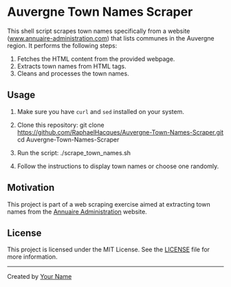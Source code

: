 # Auvergne Town Names Scraper

This shell script scrapes town names specifically from a website (www.annuaire-administration.com) that lists communes in the Auvergne region. It performs the following steps:

1. Fetches the HTML content from the provided webpage.
2. Extracts town names from HTML tags.
3. Cleans and processes the town names.

## Usage

1. Make sure you have `curl` and `sed` installed on your system.

2. Clone this repository:
git clone https://github.com/RaphaelHacques/Auvergne-Town-Names-Scraper.git
cd Auvergne-Town-Names-Scraper

3. Run the script:
./scrape_town_names.sh


4. Follow the instructions to display town names or choose one randomly.

## Motivation

This project is part of a web scraping exercise aimed at extracting town names from the [Annuaire Administration](https://www.annuaire-administration.com/commune/region/auvergne.html) website.

## License

This project is licensed under the MIT License. See the [LICENSE](LICENSE) file for more information.

---

Created by [Your Name](https://github.com/RaphaelHacques)
